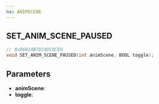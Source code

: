 ```yaml
---
ns: ANIMSCENE
---
```

## SET_ANIM_SCENE_PAUSED

```c
// 0xD6824B7D24DC0CE0
void SET_ANIM_SCENE_PAUSED(int animScene, BOOL toggle);
```

## Parameters
* **animScene**:
* **toggle**:
